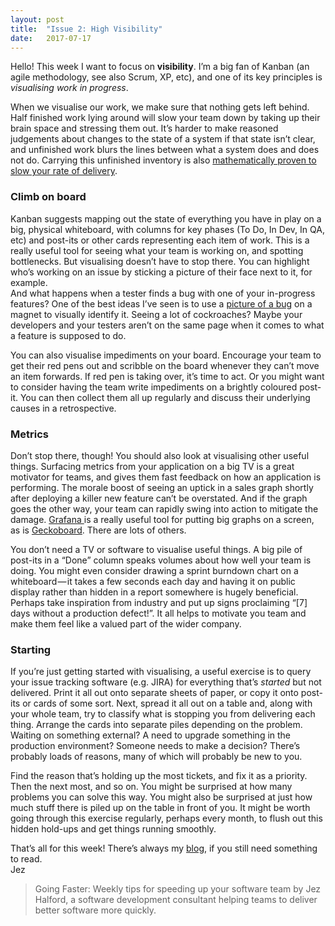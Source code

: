 ```yaml
---
layout:	post
title:	"Issue 2: High Visibility"
date:	2017-07-17
---
```


  Hello! This week I want to focus on **visibility**. I’m a big fan of Kanban (an agile methodology, see also Scrum, XP, etc), and one of its key principles is *visualising work in progress*.

When we visualise our work, we make sure that nothing gets left behind. Half finished work lying around will slow your team down by taking up their brain space and stressing them out. It’s harder to make reasoned judgements about changes to the state of a system if that state isn’t clear, and unfinished work blurs the lines between what a system does and does not do. Carrying this unfinished inventory is also [mathematically proven to slow your rate of delivery](http://itsadeliverything.com/littles-law-the-basis-of-lean-and-kanban).

### Climb on board

Kanban suggests mapping out the state of everything you have in play on a big, physical whiteboard, with columns for key phases (To Do, In Dev, In QA, etc) and post-its or other cards representing each item of work. This is a really useful tool for seeing what your team is working on, and spotting bottlenecks. But visualising doesn’t have to stop there. You can highlight who’s working on an issue by sticking a picture of their face next to it, for example.  
And what happens when a tester finds a bug with one of your in-progress features? One of the best ideas I’ve seen is to use a [picture of a bug](http://www.random-badge-emporium.com/cockroach-fridge-magnet---choice-of-sizes---insect-bug-silhouette-pin-378870-p.asp) on a magnet to visually identify it. Seeing a lot of cockroaches? Maybe your developers and your testers aren’t on the same page when it comes to what a feature is supposed to do.

You can also visualise impediments on your board. Encourage your team to get their red pens out and scribble on the board whenever they can’t move an item forwards. If red pen is taking over, it’s time to act. Or you might want to consider having the team write impediments on a brightly coloured post-it. You can then collect them all up regularly and discuss their underlying causes in a retrospective.

### Metrics

Don’t stop there, though! You should also look at visualising other useful things. Surfacing metrics from your application on a big TV is a great motivator for teams, and gives them fast feedback on how an application is performing. The morale boost of seeing an uptick in a sales graph shortly after deploying a killer new feature can’t be overstated. And if the graph goes the other way, your team can rapidly swing into action to mitigate the damage. [Grafana ](https://grafana.com/)is a really useful tool for putting big graphs on a screen, as is [Geckoboard](https://www.geckoboard.com/). There are lots of others.

You don’t need a TV or software to visualise useful things. A big pile of post-its in a “Done” column speaks volumes about how well your team is doing. You might even consider drawing a sprint burndown chart on a whiteboard — it takes a few seconds each day and having it on public display rather than hidden in a report somewhere is hugely beneficial. Perhaps take inspiration from industry and put up signs proclaiming “[7] days without a production defect!”. It all helps to motivate you team and make them feel like a valued part of the wider company.

### Starting

If you’re just getting started with visualising, a useful exercise is to query your issue tracking software (e.g. JIRA) for everything that’s *started* but not delivered. Print it all out onto separate sheets of paper, or copy it onto post-its or cards of some sort. Next, spread it all out on a table and, along with your whole team, try to classify what is stopping you from delivering each thing. Arrange the cards into separate piles depending on the problem. Waiting on something external? A need to upgrade something in the production environment? Someone needs to make a decision? There’s probably loads of reasons, many of which will probably be new to you.

Find the reason that’s holding up the most tickets, and fix it as a priority. Then the next most, and so on. You might be surprised at how many problems you can solve this way. You might also be surprised at just how much stuff there is piled up on the table in front of you. It might be worth going through this exercise regularly, perhaps every month, to flush out this hidden hold-ups and get things running smoothly.

That’s all for this week! There’s always my [blog](https://medium.com/@jezhalford), if you still need something to read.  
Jez


> Going Faster: Weekly tips for speeding up your software team by Jez Halford, a software development consultant helping teams to deliver better software more quickly.  